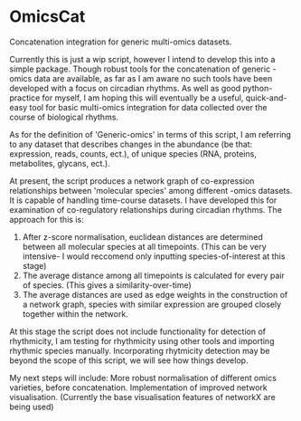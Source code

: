 # OmicsCat
Concatenation integration for generic multi-omics datasets.

Currently this is just a wip script, however I intend to develop this into a simple package.
Though robust tools for the concatenation of generic -omics data are available, as far as I am aware no such tools have been developed with a focus on circadian rhythms. As well as good python-practice for myself, I am hoping this will eventually be a useful, quick-and-easy tool for basic multi-omics integration for data collected over the course of biological rhythms.

As for the definition of 'Generic-omics' in terms of this script, I am referring to any dataset that describes changes in the abundance (be that: expression, reads, counts, ect.), of unique species (RNA, proteins, metabolites, glycans, ect.).

At present, the script produces a network graph of co-expression relationships between 'molecular species' among different -omics datasets.
It is capable of handling time-course datasets. I have developed this for examination of co-regulatory relationships during circadian rhythms.
The approach for this is:
1) After z-score normalisation, euclidean distances are determined between all molecular species at all timepoints. (This can be very intensive- I would reccomend only inputting species-of-interest at this stage)
2) The average distance among all timepoints is calculated for every pair of species. (This gives a similarity-over-time)
3) The average distances are used as edge weights in the construction of a network graph, species with similar expression are grouped closely together within the network.

At this stage the script does not include functionality for detection of rhythmicity, I am testing for rhythmicity using other tools and importing rhythmic species manually.
Incorporating rhytmicity detection may be beyond the scope of this script, we will see how things develop.

My next steps will include:
More robust normalisation of different omics varieties, before concatenation.
Implementation of improved network visualisation. (Currently the base visualisation features of networkX are being used)
